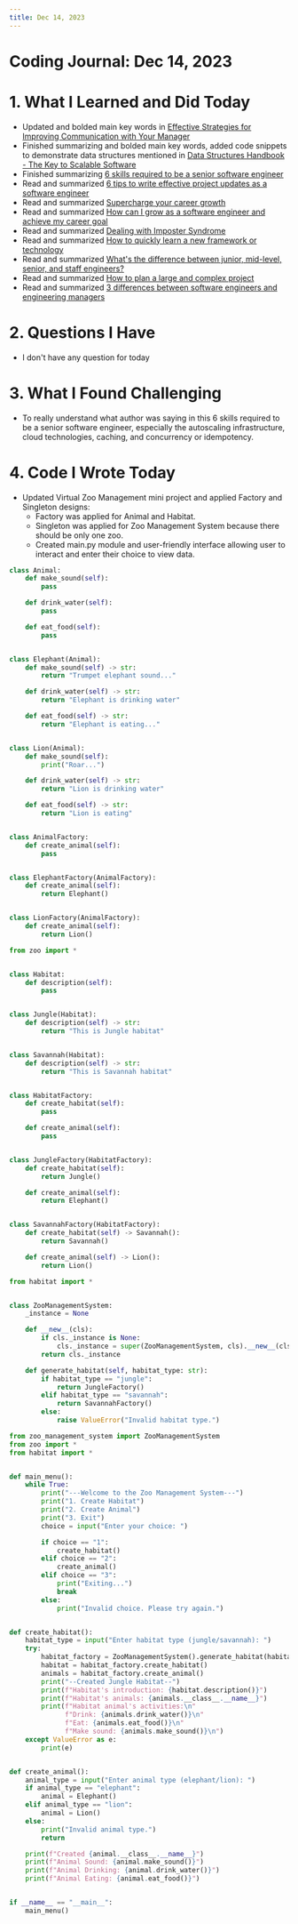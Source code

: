 ```yaml
---
title: Dec 14, 2023
---
```


# Coding Journal: Dec 14, 2023

# 1. What I Learned and Did Today
- Updated and bolded main key words in [Effective Strategies for Improving Communication with Your Manager](https://quinnle.io/docs/tech-blogs/notes/post_29)
- Finished summarizing and bolded main key words, added code snippets to demonstrate data structures mentioned in [Data Structures Handbook - The Key to Scalable Software](https://quinnle.io/docs/tech-blogs/notes/post_28)
- Finished summarizing [6 skills required to be a senior software engineer](https://quinnle.io/docs/tech-blogs/level-up-software-engineering/post_9)
- Read and summarized [6 tips to write effective project updates as a software engineer](https://quinnle.io/docs/tech-blogs/level-up-software-engineering/post_7)
- Read and summarized [Supercharge your career growth](https://quinnle.io/docs/tech-blogs/level-up-software-engineering/post_8)
- Read and summarized [How can I grow as a software engineer and achieve my career goal](https://quinnle.io/docs/tech-blogs/level-up-software-engineering/post_6)
- Read and summarized [Dealing with Imposter Syndrome](https://quinnle.io/docs/tech-blogs/level-up-software-engineering/post_5)
- Read and summarized [How to quickly learn a new framework or technology](https://quinnle.io/docs/tech-blogs/level-up-software-engineering/post_4)
- Read and summarized [What's the difference between junior, mid-level, senior, and staff engineers?](https://quinnle.io/docs/tech-blogs/level-up-software-engineering/post_3)
- Read and summarized [How to plan a large and complex project](https://quinnle.io/docs/tech-blogs/level-up-software-engineering/post_2)
- Read and summarized [3 differences between software engineers and engineering managers](https://quinnle.io/docs/tech-blogs/notes/post_41)

# 2. Questions I Have
- I don't have any question for today

# 3. What I Found Challenging
- To really understand what author was saying in this 6 skills required to be a senior software engineer, especially the autoscaling infrastructure, cloud technologies, caching, and concurrency or idempotency.

# 4. Code I Wrote Today
- Updated Virtual Zoo Management mini project and applied Factory and Singleton designs:
    * Factory was applied for Animal and Habitat.
    * Singleton was applied for Zoo Management System because there should be only one zoo.
    * Created main.py module and user-friendly interface allowing user to interact and enter their choice to view data.

```python title="zoo.py"
class Animal:
    def make_sound(self):
        pass

    def drink_water(self):
        pass

    def eat_food(self):
        pass


class Elephant(Animal):
    def make_sound(self) -> str:
        return "Trumpet elephant sound..."

    def drink_water(self) -> str:
        return "Elephant is drinking water"

    def eat_food(self) -> str:
        return "Elephant is eating..."


class Lion(Animal):
    def make_sound(self):
        print("Roar...")

    def drink_water(self) -> str:
        return "Lion is drinking water"

    def eat_food(self) -> str:
        return "Lion is eating"


class AnimalFactory:
    def create_animal(self):
        pass


class ElephantFactory(AnimalFactory):
    def create_animal(self):
        return Elephant()


class LionFactory(AnimalFactory):
    def create_animal(self):
        return Lion()

```

``` python title="habitat.py"
from zoo import *


class Habitat:
    def description(self):
        pass


class Jungle(Habitat):
    def description(self) -> str:
        return "This is Jungle habitat"


class Savannah(Habitat):
    def description(self) -> str:
        return "This is Savannah habitat"


class HabitatFactory:
    def create_habitat(self):
        pass

    def create_animal(self):
        pass


class JungleFactory(HabitatFactory):
    def create_habitat(self):
        return Jungle()

    def create_animal(self):
        return Elephant()


class SavannahFactory(HabitatFactory):
    def create_habitat(self) -> Savannah():
        return Savannah()

    def create_animal(self) -> Lion():
        return Lion()

```

```python title="zoo_management_system.py"
from habitat import *


class ZooManagementSystem:
    _instance = None

    def __new__(cls):
        if cls._instance is None:
            cls._instance = super(ZooManagementSystem, cls).__new__(cls)
        return cls._instance

    def generate_habitat(self, habitat_type: str):
        if habitat_type == "jungle":
            return JungleFactory()
        elif habitat_type == "savannah":
            return SavannahFactory()
        else:
            raise ValueError("Invalid habitat type.")
```

```python title="main.py"
from zoo_management_system import ZooManagementSystem
from zoo import *
from habitat import *


def main_menu():
    while True:
        print("---Welcome to the Zoo Management System---")
        print("1. Create Habitat")
        print("2. Create Animal")
        print("3. Exit")
        choice = input("Enter your choice: ")

        if choice == "1":
            create_habitat()
        elif choice == "2":
            create_animal()
        elif choice == "3":
            print("Exiting...")
            break
        else:
            print("Invalid choice. Please try again.")


def create_habitat():
    habitat_type = input("Enter habitat type (jungle/savannah): ")
    try:
        habitat_factory = ZooManagementSystem().generate_habitat(habitat_type=habitat_type)
        habitat = habitat_factory.create_habitat()
        animals = habitat_factory.create_animal()
        print("--Created Jungle Habitat--")
        print(f"Habitat's introduction: {habitat.description()}")
        print(f"Habitat's animals: {animals.__class__.__name__}")
        print(f"Habitat animal's activities:\n"
              f"Drink: {animals.drink_water()}\n"
              f"Eat: {animals.eat_food()}\n"
              f"Make sound: {animals.make_sound()}\n")
    except ValueError as e:
        print(e)


def create_animal():
    animal_type = input("Enter animal type (elephant/lion): ")
    if animal_type == "elephant":
        animal = Elephant()
    elif animal_type == "lion":
        animal = Lion()
    else:
        print("Invalid animal type.")
        return

    print(f"Created {animal.__class__.__name__}")
    print(f"Animal Sound: {animal.make_sound()}")
    print(f"Animal Drinking: {animal.drink_water()}")
    print(f"Animal Eating: {animal.eat_food()}")


if __name__ == "__main__":
    main_menu()

```